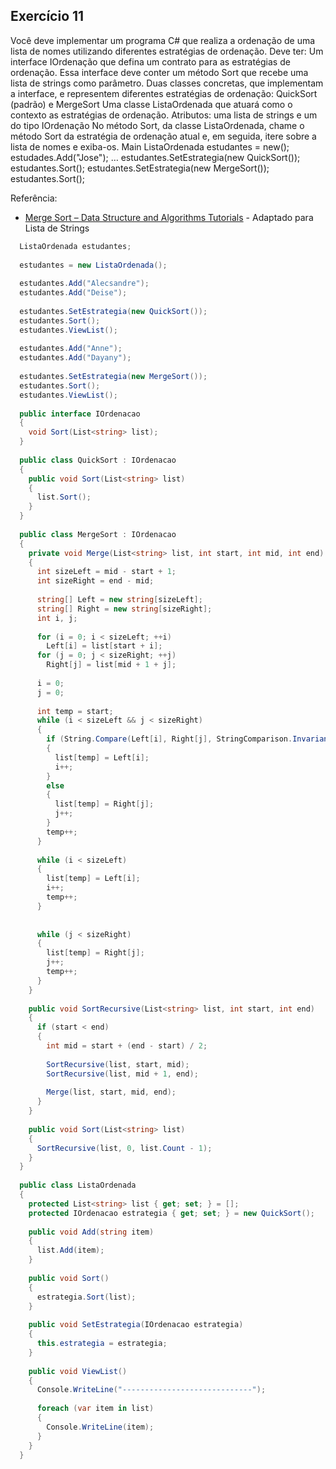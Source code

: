 ## Exercício 11

Você deve implementar um programa C# que realiza a ordenação de uma lista de nomes utilizando diferentes estratégias de ordenação.
Deve ter:
Um interface IOrdenação que defina um contrato para as estratégias de ordenação. Essa interface deve conter um método Sort que recebe uma lista de strings como parâmetro.
Duas classes concretas, que implementam a interface, e representem diferentes estratégias de ordenação: QuickSort (padrão) e MergeSort
Uma classe ListaOrdenada que atuará como o contexto as estratégias de ordenação. Atributos: uma lista de strings e um do tipo IOrdenação
No método Sort, da classe ListaOrdenada, chame o método Sort da estratégia de ordenação atual e, em seguida, itere sobre a lista de nomes e exiba-os.
Main
ListaOrdenada
estudantes = new();
estudades.Add("Jose");
…
estudantes.SetEstrategia(new QuickSort());
estudantes.Sort();
estudantes.SetEstrategia(new MergeSort());
estudantes.Sort();

Referência: 
  - [Merge Sort – Data Structure and Algorithms Tutorials](https://www.geeksforgeeks.org/merge-sort/) - Adaptado para Lista de Strings

```csharp
  ListaOrdenada estudantes;
  
  estudantes = new ListaOrdenada();
  
  estudantes.Add("Alecsandre");
  estudantes.Add("Deise");
  
  estudantes.SetEstrategia(new QuickSort());
  estudantes.Sort();
  estudantes.ViewList();
  
  estudantes.Add("Anne");
  estudantes.Add("Dayany");
  
  estudantes.SetEstrategia(new MergeSort());
  estudantes.Sort();
  estudantes.ViewList();
  
  public interface IOrdenacao
  {
    void Sort(List<string> list);
  }
  
  public class QuickSort : IOrdenacao
  {
    public void Sort(List<string> list)
    {
      list.Sort();
    }
  }
  
  public class MergeSort : IOrdenacao
  {
    private void Merge(List<string> list, int start, int mid, int end)
    {
      int sizeLeft = mid - start + 1;
      int sizeRight = end - mid;
  
      string[] Left = new string[sizeLeft];
      string[] Right = new string[sizeRight];
      int i, j;
  
      for (i = 0; i < sizeLeft; ++i)
        Left[i] = list[start + i];
      for (j = 0; j < sizeRight; ++j)
        Right[j] = list[mid + 1 + j];
  
      i = 0;
      j = 0;
  
      int temp = start;
      while (i < sizeLeft && j < sizeRight)
      {
        if (String.Compare(Left[i], Right[j], StringComparison.InvariantCulture) <= 0)
        {
          list[temp] = Left[i];
          i++;
        }
        else
        {
          list[temp] = Right[j];
          j++;
        }
        temp++;
      }
  
      while (i < sizeLeft)
      {
        list[temp] = Left[i];
        i++;
        temp++;
      }
  
  
      while (j < sizeRight)
      {
        list[temp] = Right[j];
        j++;
        temp++;
      }
    }
  
    public void SortRecursive(List<string> list, int start, int end)
    {
      if (start < end)
      {
        int mid = start + (end - start) / 2;
  
        SortRecursive(list, start, mid);
        SortRecursive(list, mid + 1, end);
  
        Merge(list, start, mid, end);
      }
    }
  
    public void Sort(List<string> list)
    {
      SortRecursive(list, 0, list.Count - 1);
    }
  }
  
  public class ListaOrdenada
  {
    protected List<string> list { get; set; } = [];
    protected IOrdenacao estrategia { get; set; } = new QuickSort();
  
    public void Add(string item)
    {
      list.Add(item);
    }
  
    public void Sort()
    {
      estrategia.Sort(list);
    }
  
    public void SetEstrategia(IOrdenacao estrategia)
    {
      this.estrategia = estrategia;
    }
  
    public void ViewList()
    {
      Console.WriteLine("-----------------------------");
  
      foreach (var item in list)
      {
        Console.WriteLine(item);
      }
    }
  }
```
